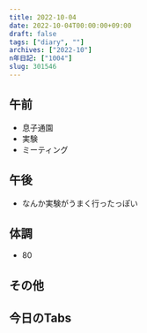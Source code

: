 ```yaml
---
title: 2022-10-04
date: 2022-10-04T00:00:00+09:00
draft: false
tags: ["diary", ""]
archives: ["2022-10"]
n年日記: ["1004"]
slug: 301546
---
```

## 午前
- 息子通園
- 実験
- ミーティング
## 午後
- なんか実験がうまく行ったっぽい
## 体調
- 80
## その他
## 今日のTabs